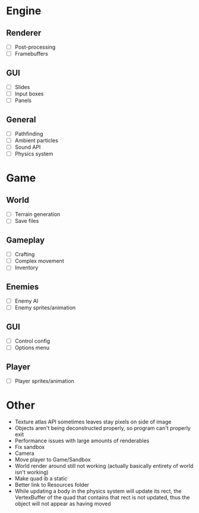 # Engine
## Renderer
- [ ] Post-processing
- [ ] Framebuffers

## GUI
- [ ] Slides
- [ ] Input boxes
- [ ] Panels

## General
- [ ] Pathfinding
- [ ] Ambient particles
- [ ] Sound API
- [ ] Physics system

# Game
## World
- [ ] Terrain generation
- [ ] Save files

## Gameplay
- [ ] Crafting
- [ ] Complex movement
- [ ] Inventory

## Enemies
- [ ] Enemy AI
- [ ] Enemy sprites/animation

## GUI
- [ ] Control config
- [ ] Options menu

## Player
- [ ] Player sprites/animation

# Other
- Texture atlas API sometimes leaves stay pixels on side of image
- Objects aren't being deconstructed properly, so program can't properly exit
- Performance issues with large amounts of renderables
- Fix sandbox
- Camera
- Move player to Game/Sandbox
- World render around still not working (actually basically entirety of world isn't working)
- Make quad ib a static
- Better link to Resources folder
- While updating a body in the physics system will update its rect, the VertexBuffer of the quad that contains that rect is not updated, thus the object will not appear as having moved